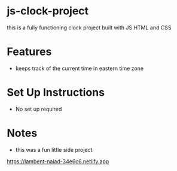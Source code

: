 # js-clock-project
this is a fully functioning clock project built with JS HTML and CSS

# Features
- keeps track of the current time in eastern time zone

# Set Up Instructions
- No set up required

# Notes 
- this was a fun little side project 

https://lambent-naiad-34e6c6.netlify.app
